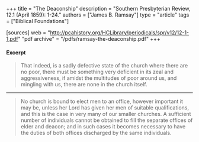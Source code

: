 +++
title = "The Deaconship"
description = "Southern Presbyterian Review, 12.1 (April 1859): 1-24."
authors = ["James B. Ramsay"]
type = "article"
tags = ["Biblical Foundations"]

[sources]
web = "http://pcahistory.org/HCLibrary/periodicals/spr/v12/12-1-1.pdf"
"pdf archive" = "/pdfs/ramsay-the-deaconship.pdf"
+++

#### Excerpt

> That indeed, is a sadly defective state of the church where there are no poor, there must be something very deficient in its zeal and aggressiveness, if amidst the multitudes of poor around us, and mingling with us, there are none in the church itself.

-------

> No church is bound to elect men to an office, however important it may be, unless her Lord has given her men of suitable qualifications, and this is the case in very many of our smaller churches. A sufficient number of individuals cannot be obtained to fill the separate offices of elder and deacon; and in such cases it becomes necessary to have the duties of both offices discharged by the same individuals.
